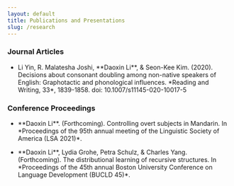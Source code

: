 ```yaml
---
layout: default
title: Publications and Presentations
slug: /research
---
```


### Journal Articles

* <p>Li Yin, R. Malatesha Joshi, **Daoxin Li**, & Seon-Kee Kim. (2020). Decisions about consonant doubling among non-native speakers of English: Graphotactic and phonological influences. *Reading and Writing, 33*, 1839-1858. doi: 10.1007/s11145-020-10017-5</p>

### Conference Proceedings

* <p>**Daoxin Li**. (Forthcoming). Controlling overt subjects in Mandarin. In *Proceedings of the 95th annual meeting of the Linguistic Society of America (LSA 2021)*. </p>

* <p>**Daoxin Li**, Lydia Grohe, Petra Schulz, & Charles Yang. (Forthcoming). The distributional learning of recursive structures. In *Proceedings of the 45th annual Boston University Conference on Language Development (BUCLD 45)*.</p>




<br />
<br />
